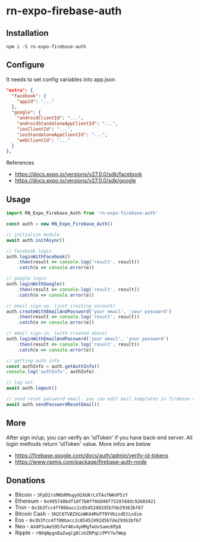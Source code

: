 # rn-expo-firebase-auth

Installation
------------
```
npm i -S rn-expo-firebase-auth
```

Configure
---------
It needs to set config variables into app.json

```json
"extra": {
  "facebook": {
    "appId": "..."
  },
  "google": {
    "androidClientId": "...",
    "androidStandaloneAppClientId": "...",
    "iosClientId": "...",
    "iosStandaloneAppClientId": "...",
    "webClientId": "..."
  }
},
```
References
* https://docs.expo.io/versions/v27.0.0/sdk/facebook
* https://docs.expo.io/versions/v27.0.0/sdk/google



Usage
---------
```javascript
import RN_Expo_Firebase_Auth from 'rn-expo-firebase-auth'

const auth = new RN_Expo_Firebase_Auth()

// initialize module
await auth.initAsync()

// facebook login
auth.loginWithFacebook()
    .then(result => console.log('result', result))
    .catch(e => console.error(e))

// google login
auth.loginWithGoogle()
    .then(result => console.log('result', result))
    .catch(e => console.error(e))

// email sign-up. (just creating account)
auth.createWithEmailAndPassword('your email', 'your password')
    .then(result => console.log('result', result))
    .catch(e => console.error(e))

// email sign-in. (with created above)
auth.loginWithEmailAndPassword('your email', 'your password')
    .then(result => console.log('result', result))
    .catch(e => console.error(e))

// getting auth info
const authInfo = auth.getAuthInfo()
console.log('authInfo', authInfo)

// log out
await auth.logout()

// send reset password email. you can edit mail templates in firebase console (auth menu)
await auth.sendPasswordResetEmail()

```

More
---------

After sign in/up, you can verify an 'idToken' if you have back-end server. All *login* methods return 'idToken' value.
More infos are below
- https://firebase.google.com/docs/auth/admin/verify-id-tokens
- https://www.npmjs.com/package/firebase-auth-node

Donations
---------
- Bitcoin - `3FpD2rxMKbRMxgy92XUKrLVTAsTWAVP5zY`
- Ethereum - `0x9957406df18f7b0ff0dd48f75197dddc92603421`
- Tron - `0x3b3fcc4ff00bacc2c85452492d5b7de29363bf67`
- Bitcoin Cash - `3H2C6TVBZXGsWK44MsPT9YVKzzdEtLndim`
- Eos - `0x3b3fcc4ff00bacc2c85452492d5b7de29363bf67`
- Neo - `AX4P3uAeS957wY4Kv4yHMgTwUvSamcKPp8`
- Ripple - `rN9qNpgnBaZwqCg8CvUZRPqCcPPY7wfWep`

